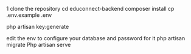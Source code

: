 1 clone the repository
cd educonnect-backend
 composer install 
cp .env.example .env  

php artisan key:generate

 edit the env  to configure your database and password for it
  php artisan migrate
  Php artisan serve
  